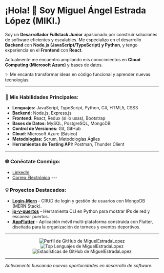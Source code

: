 # ¡Hola! 👋 Soy Miguel Ángel Estrada López (MIKI.)

Soy un **Desarrollador Fullstack Junior** apasionado por construir soluciones de software eficientes y escalables. Me especializo en el desarrollo **Backend** con **Node.js (JavaScript/TypeScript) y Python**, y tengo experiencia en el **Frontend** con **React**.

Actualmente me encuentro ampliando mis conocimientos en **Cloud Computing (Microsoft Azure)** y bases de datos.

✨ Me encanta transformar ideas en código funcional y aprender nuevas tecnologías.

---

### 🚀 Mis Habilidades Principales:

* **Lenguajes:** JavaScript, TypeScript, Python, C#, HTML5, CSS3
* **Backend:** Node.js, Express.js
* **Frontend:** React, Redux (si lo usas), Bootstrap
* **Bases de Datos:** MySQL, PostgreSQL, MongoDB
* **Control de Versiones:** Git, GitHub
* **Cloud:** Microsoft Azure (Básico)
* **Metodologías:** Scrum, Metodologías Ágiles
* **Herramientas de Testing API:** Postman, Thunder Client

---

### 🌐 Conéctate Conmigo:

* [LinkedIn](https://www.linkedin.com/in/miguel-%C3%A1ngel-estrada-l%C3%B3pez-721213224/)
* [Correo Electrónico](mailto:maestralopez766@gmail.com) ---

### 💡 Proyectos Destacados:

* **[Login-Mern](https://github.com/MIKI0w0/Login-Mern)** - CRUD de login y gestión de usuarios con MongoDB (MERN Stack).
* **[ip-y-puertos](https://github.com/MIKI0w0/ip-y-puertos)** - Herramienta CLI en Python para mostrar IPs de red y escanear puertos.
* **[AppFlutter](https://github.com/MIKI0w0/AppFlutter)** - Aplicación móvil multi-plataforma construida con Flutter, diseñada para la organización de torneos y eventos deportivos.

---

<p align="center">
    <img src="https://komarev.com/ghpvc/?username=MiguelEstradaLopez&style=for-the-badge&color=blue" alt="Perfil de GitHub de MiguelEstradaLopez" />
    <br> <img src="https://github-readme-stats.vercel.app/api/top-langs/?username=MiguelEstradaLopez&layout=compact&hide_title=true&theme=vue&hide=html,css,shell" alt="Top Lenguajes de MiguelEstradaLopez" />
    <img src="https://github-readme-stats.vercel.app/api?username=MiguelEstradaLopez&show_icons=true&theme=vue&hide_title=true&include_all_commits=true" alt="Estadísticas de GitHub de MiguelEstradaLopez" />
</p>

---

_Activamente buscando nuevas oportunidades en desarrollo de software._
